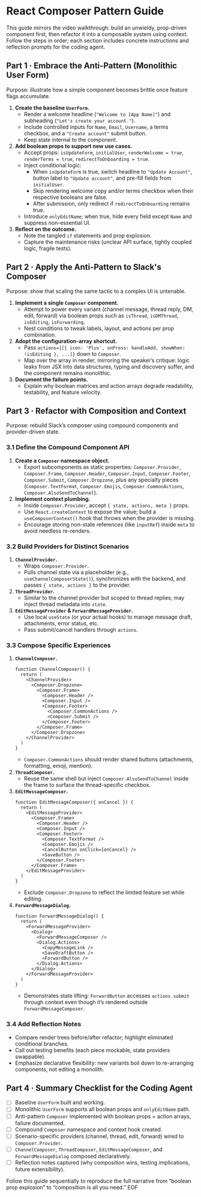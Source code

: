 # React Composer Pattern Guide

This guide mirrors the video walkthrough: build an unwieldy, prop-driven component first, then refactor it into a composable system using context. Follow the steps in order; each section includes concrete instructions and reflection prompts for the coding agent.

## Part 1 · Embrace the Anti-Pattern (Monolithic User Form)

Purpose: illustrate how a simple component becomes brittle once feature flags accumulate.

1. **Create the baseline `UserForm`.**
   - Render a welcome headline (`"Welcome to [App Name]"`) and subheading (`"Let's create your account."`).
   - Include controlled inputs for `Name`, `Email`, `Username`, a terms checkbox, and a `"Create account"` submit button.
   - Keep state internal to the component.
2. **Add boolean props to support new use cases.**
   - Accept props: `isUpdateForm`, `initialUser`, `renderWelcome = true`, `renderTerms = true`, `redirectToOnboarding = true`.
   - Inject conditional logic:
     - When `isUpdateForm` is true, switch headline to `"Update Account"`, button label to `"Update account"`, and pre-fill fields from `initialUser`.
     - Skip rendering welcome copy and/or terms checkbox when their respective booleans are false.
     - After submission, only redirect if `redirectToOnboarding` remains true.
   - Introduce `onlyEditName`; when true, hide every field except `Name` and suppress non-essential UI.
3. **Reflect on the outcome.**
   - Note the tangled `if` statements and prop explosion.
   - Capture the maintenance risks (unclear API surface, tightly coupled logic, fragile tests).

## Part 2 · Apply the Anti-Pattern to Slack's Composer

Purpose: show that scaling the same tactic to a complex UI is untenable.

1. **Implement a single `Composer` component.**
   - Attempt to power every variant (channel message, thread reply, DM, edit, forward) via boolean props such as `isThread`, `isDMThread`, `isEditing`, `isForwarding`.
   - Nest conditions to tweak labels, layout, and actions per prop combination.
2. **Adopt the configuration-array shortcut.**
   - Pass `actions={[{ icon: 'Plus', onPress: handleAdd, showWhen: !isEditing }, ...]}` down to `Composer`.
   - Map over the array in render, mirroring the speaker’s critique: logic leaks from JSX into data structures, typing and discovery suffer, and the component remains monolithic.
3. **Document the failure points.**
   - Explain why boolean matrices and action arrays degrade readability, testability, and feature velocity.

## Part 3 · Refactor with Composition and Context

Purpose: rebuild Slack’s composer using compound components and provider-driven state.

### 3.1 Define the Compound Component API

1. **Create a `Composer` namespace object.**
   - Export subcomponents as static properties: `Composer.Provider`, `Composer.Frame`, `Composer.Header`, `Composer.Input`, `Composer.Footer`, `Composer.Submit`, `Composer.Dropzone`, plus any specialty pieces (`Composer.TextFormat`, `Composer.Emojis`, `Composer.CommonActions`, `Composer.AlsoSendToChannel`).
2. **Implement context plumbing.**
   - Inside `Composer.Provider`, accept `{ state, actions, meta }` props.
   - Use `React.createContext` to expose the value; build a `useComposerContext()` hook that throws when the provider is missing.
   - Encourage storing non-state references (like `inputRef`) inside `meta` to avoid needless re-renders.

### 3.2 Build Providers for Distinct Scenarios

1. **`ChannelProvider`.**
   - Wraps `Composer.Provider`.
   - Pulls channel state via a placeholder (e.g., `useChannelComposerState()`), synchronizes with the backend, and passes `{ state, actions }` to the provider.
2. **`ThreadProvider`.**
   - Similar to the channel provider but scoped to thread replies; may inject thread metadata into `state`.
3. **`EditMessageProvider` & `ForwardMessageProvider`.**
   - Use local `useState` (or your actual hooks) to manage message draft, attachments, error status, etc.
   - Pass submit/cancel handlers through `actions`.

### 3.3 Compose Specific Experiences

1. **`ChannelComposer`.**
   ```tsx
   function ChannelComposer() {
     return (
       <ChannelProvider>
         <Composer.Dropzone>
           <Composer.Frame>
             <Composer.Header />
             <Composer.Input />
             <Composer.Footer>
               <Composer.CommonActions />
               <Composer.Submit />
             </Composer.Footer>
           </Composer.Frame>
         </Composer.Dropzone>
       </ChannelProvider>
     )
   }
   ```
   - `Composer.CommonActions` should render shared buttons (attachments, formatting, emoji, mention).
2. **`ThreadComposer`.**
   - Reuse the same shell but inject `Composer.AlsoSendToChannel` inside the frame to surface the thread-specific checkbox.
3. **`EditMessageComposer`.**
   ```tsx
   function EditMessageComposer({ onCancel }) {
     return (
       <EditMessageProvider>
         <Composer.Frame>
           <Composer.Header />
           <Composer.Input />
           <Composer.Footer>
             <Composer.TextFormat />
             <Composer.Emojis />
             <CancelButton onClick={onCancel} />
             <SaveButton />
           </Composer.Footer>
         </Composer.Frame>
       </EditMessageProvider>
     )
   }
   ```
   - Exclude `Composer.Dropzone` to reflect the limited feature set while editing.
4. **`ForwardMessageDialog`.**
   ```tsx
   function ForwardMessageDialog() {
     return (
       <ForwardMessageProvider>
         <Dialog>
           <ForwardMessageComposer />
           <Dialog.Actions>
             <CopyMessageLink />
             <SaveDraftButton />
             <ForwardButton />
           </Dialog.Actions>
         </Dialog>
       </ForwardMessageProvider>
     )
   }
   ```
   - Demonstrates state lifting: `ForwardButton` accesses `actions.submit` through context even though it’s rendered outside `ForwardMessageComposer`.

### 3.4 Add Reflection Notes

- Compare render trees before/after refactor; highlight eliminated conditional branches.
- Call out testing benefits (each piece mockable, state providers swappable).
- Emphasize declarative flexibility: new variants boil down to re-arranging components, not editing a monolith.

## Part 4 · Summary Checklist for the Coding Agent

- [ ] Baseline `UserForm` built and working.
- [ ] Monolithic `UserForm` supports all boolean props and `onlyEditName` path.
- [ ] Anti-pattern `Composer` implemented with boolean props + action arrays, failure documented.
- [ ] Compound `Composer` namespace and context hook created.
- [ ] Scenario-specific providers (channel, thread, edit, forward) wired to `Composer.Provider`.
- [ ] `ChannelComposer`, `ThreadComposer`, `EditMessageComposer`, and `ForwardMessageDialog` composed declaratively.
- [ ] Reflection notes captured (why composition wins, testing implications, future extensibility).

Follow this guide sequentially to reproduce the full narrative from “boolean prop explosion” to “composition is all you need.” EOF
